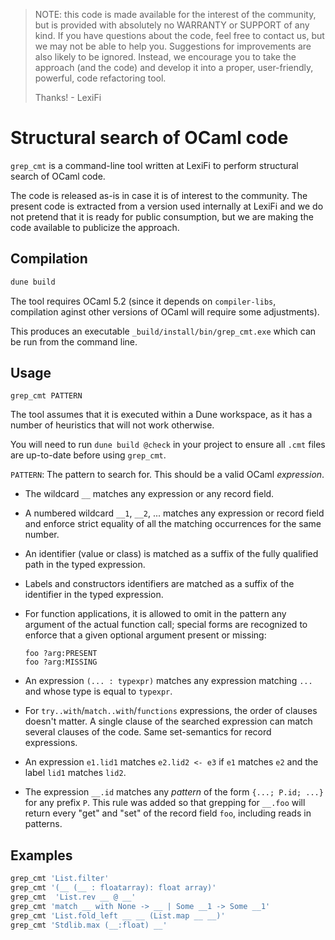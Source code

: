 > NOTE: this code is made available for the interest of the community, but is
> provided with absolutely no WARRANTY or SUPPORT of any kind. If you have
> questions about the code, feel free to contact us, but we may not be able to
> help you.  Suggestions for improvements are also likely to be
> ignored. Instead, we encourage you to take the approach (and the code) and
> develop it into a proper, user-friendly, powerful, code refactoring tool.
>
> Thanks! - LexiFi

# Structural search of OCaml code

`grep_cmt` is a command-line tool written at LexiFi to perform structural search
of OCaml code.

The code is released as-is in case it is of interest to the community. The
present code is extracted from a version used internally at LexiFi and we do not
pretend that it is ready for public consumption, but we are making the code
available to publicize the approach.

## Compilation

```sh
dune build
```

The tool requires OCaml 5.2 (since it depends on `compiler-libs`, compilation
aginst other versions of OCaml will require some adjustments).

This produces an executable `_build/install/bin/grep_cmt.exe` which can be run
from the command line.

## Usage

```shell
grep_cmt PATTERN
```

The tool assumes that it is executed within a Dune workspace, as it has a number
of heuristics that will not work otherwise.

You will need to run `dune build @check` in your project to ensure all `.cmt`
files are up-to-date before using `grep_cmt`.

`PATTERN`: The pattern to search for. This should be a valid OCaml *expression*.

- The wildcard `__` matches any expression or any record field.

- A numbered wildcard `__1`, `__2`, ... matches any expression or record field
  and enforce strict equality of all the matching occurrences for the same
  number.

- An identifier (value or class) is matched as a suffix of the fully qualified
  path in the typed expression.

- Labels and constructors identifiers are matched as a suffix of the identifier
  in the typed expression.

- For function applications, it is allowed to omit in the pattern any argument
  of the actual function call; special forms are recognized to enforce that a
  given optional argument present or missing:
  ```
  foo ?arg:PRESENT
  foo ?arg:MISSING
  ```

- An expression `(... : typexpr)` matches any expression matching `...` and
  whose type is equal to `typexpr`.

- For `try..with`/`match..with`/`functions` expressions, the order of clauses
  doesn't matter.  A single clause of the searched expression can match several
  clauses of the code.  Same set-semantics for record expressions.

- An expression `e1.lid1` matches `e2.lid2 <- e3` if `e1` matches `e2` and the
  label `lid1` matches `lid2`.

- The expression `__.id` matches any *pattern* of the form `{...; P.id; ...}`
  for any prefix `P`. This rule was added so that grepping for `__.foo` will
  return every "get" and "set" of the record field `foo`, including reads in
  patterns.

## Examples

```sh
grep_cmt 'List.filter'
grep_cmt '(__ (__ : floatarray): float array)'
grep_cmt  'List.rev __ @ __'
grep_cmt 'match __ with None -> __ | Some __1 -> Some __1'
grep_cmt 'List.fold_left __ __ (List.map __ __)'
grep_cmt 'Stdlib.max (__:float) __'
```
